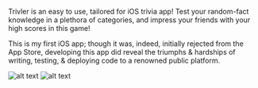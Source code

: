Trivler is an easy to use, tailored for iOS trivia app! Test your random-fact knowledge in a plethora of categories, and impress your friends with your high scores in this game!

This is my first iOS app; though it was, indeed, initially rejected from the App Store, developing this app did reveal the triumphs & hardships of writing, testing, & deploying code to a renowned public platform. 

![alt text](https://github.com/RaviTejGuntuku/TrivlerApp/blob/master/LaunchScreen%20-%20iPhone%2012%20Pro%20Max%20-%202021-08-01%20at%2017.17.06.png?raw=true)
![alt text](https://github.com/RaviTejGuntuku/TrivlerApp/blob/master/LaunchScreen%20-%20iPhone%2012%20Pro%20Max%20-%202021-08-01%20at%2017.17.06.png?raw=true)

